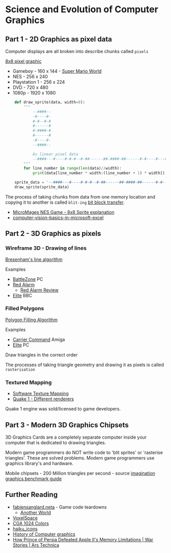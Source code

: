 Science and Evolution of Computer Graphics
==========================================


Part 1 - 2D Graphics as pixel data
-------------------------------

Computer displays are all broken into describe chunks called `pixels`

[8x8 pixel graphic](https://www.google.com/search?q=8x8+smile)

* Gameboy - 160 x 144 - [Super Mario World](https://www.youtube.com/watch?v=sdSpTUHIGgw)
* NES - 256 x 240
* Playstation 1 - 256 x 224
* DVD - 720 x 480
* 1080p - 1920 x 1080


```python
    def draw_sprite(data, width=8):
        """
            --####--
            -#----#-
            #-#--#-#
            #------#
            #-####-#
            #------#
            -#----#-
            --####--

            As linear pixel data
            --####---#----#-#-#--#-##------##-####-##------#-#----#---####--
        """
        for line_number in range(len(data)//width):
            print(data[line_number * width:(line_number + 1) * width])

    sprite_data = '--####---#----#-#-#--#-##------##-####-##------#-#----#---####--'
    draw_sprite(sprite_data)
```

The process of taking chunks from data from one memory location and copying it to another is called `blit-ing` [bit block transfer](https://en.wikipedia.org/wiki/Bit_blit).

* [MicroMages NES Game - 8x8 Sprite explanation](https://youtu.be/ZWQ0591PAxM?t=162)
* [computer-vision-basics-in-microsoft-excel](https://github.com/amzn/computer-vision-basics-in-microsoft-excel)

Part 2 - 3D Graphics as pixels
------------------------------

### Wireframe 3D - Drawing of lines

[Bresenham's line algorithm](https://en.wikipedia.org/wiki/Bresenham%27s_line_algorithm)

Examples
* [BattleZone](https://www.youtube.com/watch?v=e5_MXGkLvpI) PC
* [Red Alarm](https://www.google.com/search?q=red+alarm+virtual+boy)
    * [Red Alarm Review](http://www.nintendolife.com/reviews/2009/04/red_alarm_retro)
* [Elite](https://youtu.be/1ZT6ItqZ2xc) BBC

### Filled Polygons

[Polygon Filling Algorithm](https://www.tutorialspoint.com/computer_graphics/polygon_filling_algorithm.htm)

Examples
* [Carrier Command](https://youtu.be/NvpcGs-NJPw?t=408) Amiga
* [Elite](https://youtu.be/z_ei6LSj8IM?t=33) PC

Draw triangles in the correct order

The processes of taking triangle geometry and drawing it as pixels is called `rasterisation`

### Textured Mapping

* [Software Texture Mapping](https://youtu.be/RyYEGdGwnFs)
* [Quake 1 - Different renderers](https://www.youtube.com/watch?v=6STlawZarcU)

Quake 1 engine was sold/licensed to game developers.


Part 3 - Modern 3D Graphics Chipsets
------------------------------------

3D Graphics Cards are a completely separate computer inside your computer that is dedicated to drawing triangles.

Modern game programmers do NOT write code to 'blit sprites' or 'rasterise triangles'. These are solved problems.
Modern game programmers use graphics library's and hardware.

Mobile chipsets - 200 Million triangles per second - source [imagination graphics benchmark guide](https://www.imgtec.com/blog/consumer-guide-to-graphics-benchmarks/)


Further Reading
---------------

* [fabiensanglard.neta](fabiensanglard.neta) - Game code teardowns
    * [Another World](http://fabiensanglard.net/another_world_polygons/index.html)
* [VoxelSpace](https://github.com/s-macke/VoxelSpace)
* [CGA 1024 Colors](https://int10h.org/blog/2015/04/cga-in-1024-colors-new-mode-illustrated/)
* [haiku_icons](http://blog.leahhanson.us/post/recursecenter2016/haiku_icons.html)
* [History of Computer graphics](https://www.youtube.com/watch?v=QyjyWUrHsFc)
* [How Prince of Persia Defeated Apple II's Memory Limitations | War Stories | Ars Technica](https://www.youtube.com/watch?v=sw0VfmXKq54)
